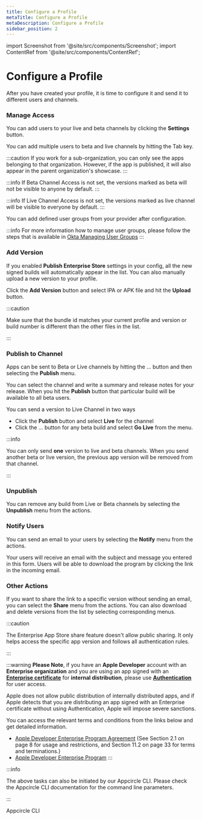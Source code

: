 ```yaml
---
title: Configure a Profile
metaTitle: Configure a Profile
metaDescription: Configure a Profile
sidebar_position: 2
---
```


import Screenshot from '@site/src/components/Screenshot';
import ContentRef from '@site/src/components/ContentRef';

# Configure a Profile

After you have created your profile, it is time to configure it and send it to different users and channels.


### Manage Access

You can add users to your live and beta channels by clicking the **Settings** button. 

<Screenshot url='https://cdn.appcircle.io/docs/assets/entstore-detail-setting-button.png' />


You can add multiple users to beta and live channels by hitting the Tab key.


<Screenshot url="https://cdn.appcircle.io/docs/assets/entstore-detail-setting-access-users.png" />

:::caution
If you work for a sub-organization, you can only see the apps belonging to that organization. However, if the app is published, it will also appear in the parent organization's showcase.
:::

:::info
If Beta Channel Access is not set, the versions marked as beta will not be visible to anyone by default.
:::

:::info
If Live Channel Access is not set, the versions marked as live channel will be visible to everyone by default.
:::

You can add defined user groups from your provider after configuration.

<Screenshot url="https://cdn.appcircle.io/docs/assets/2812-entstore-okta-group-new.png" />

:::info
For more information how to manage user groups, please follow the steps that is available in [Okta Managing User Groups](../account/sso-login/okta-saml.md#okta-managing-user-groups)
:::

### Add Version

If you enabled  **Publish Enterprise Store** settings in your config, all the new signed builds will automatically appear in the list. You can also manually upload a new version to your profile. 

Click the **Add Version** button and select IPA or APK file and hit the **Upload** button.

<Screenshot url="https://cdn.appcircle.io/docs/assets/entstore-android-apk-upload.png" />


:::caution

Make sure that the bundle id matches your current profile and version or build number is different than the other files in the list. 

:::

### Publish to Channel

Apps can be sent to Beta or Live channels by hitting the ... button and then selecting the **Publish** menu. 

<Screenshot url="https://cdn.appcircle.io/docs/assets/entstore-publish-button.png" />


You can select the channel and write a summary and release notes for your release. When you hit the **Publish** button that particular build will be available to all beta users.

You can send a version to Live Channel in two ways

- Click the **Publish** button and select **Live** for the channel
- Click the ... button for any beta build and select **Go Live** from the menu.

<Screenshot url="https://cdn.appcircle.io/docs/assets/entstore-golive-button.png" />


:::info

You can only send **one** version to live and beta channels. When you send another beta or live version, the previous app version will be removed from that channel.

:::

### Unpublish
You can remove any build from Live or Beta channels by selecting the **Unpublish** menu from the actions. 

### Notify Users
You can send an email to your users by selecting the **Notify** menu from the actions. 

Your users will receive an email with the subject and message you entered in this form. Users will be able to download the program by clicking the link in the incoming email.

### Other Actions
If you want to share the link to a specific version without sending an email, you can select the **Share** menu from the actions. You can also download and delete versions from the list by selecting corresponding menus.

:::caution

The Enterprise App Store share feature doesn't allow public sharing. It only helps access the specific app version and follows all authentication rules.

:::

:::warning
**Please Note**, if you have an **Apple Developer** account with an **Enterprise organization** and you are using an app signed with an [**Enterprise certificate**](https://docs.appcircle.io/signing-identities/ios-certificates-and-provisioning-profiles#ios-certificates) for **internal distribution**, please use [**Authentication**](https://deploy-preview-358--reverent-galileo-8ef035.netlify.app/enterprise-appstore/customize-ent-store/#authentication) for user access. 

Apple does not allow public distribution of internally distributed apps, and if Apple detects that you are distributing an app signed with an Enterprise certificate without using Authentication, Apple will impose severe sanctions.

You can access the relevant terms and conditions from the links below and get detailed information.

- [Apple Developer Enterprise Program Agreement](https://developer.apple.com/support/downloads/terms/apple-developer-enterprise-program/Apple-Developer-Enterprise-Program-License-Agreement-20230605-English.pdf) (See Section 2.1 on page 8 for usage and restrictions, and Section 11.2 on page 33 for terms and terminations.)
- [Apple Developer Enterprise Program](https://developer.apple.com/programs/enterprise/)
:::

:::info

The above tasks can also be initiated by our Appcircle CLI. Please check the Appcircle CLI documentation for the command line parameters.

:::

<ContentRef url="/appcircle-api">Appcircle CLI</ContentRef>
